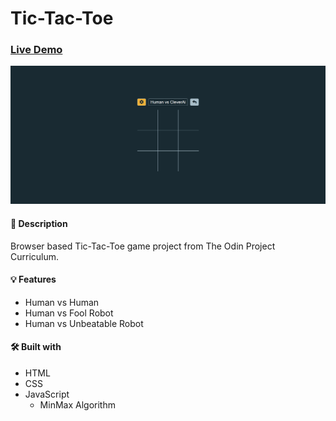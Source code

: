 # Tic-Tac-Toe

### [Live Demo](https://mainul-islam-nirob.github.io/tic-tac-toe/)

![tic_tac_toe](tic-tac-toe.png)

#### 📝 Description

Browser based Tic-Tac-Toe game project from The Odin Project Curriculum.

#### 💡 Features

* Human vs Human
* Human vs Fool Robot
* Human vs Unbeatable Robot

#### 🛠️ Built with

* HTML
* CSS
* JavaScript
  * MinMax Algorithm
